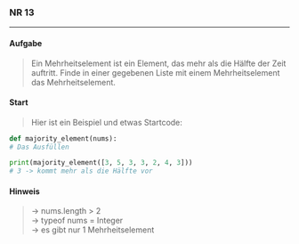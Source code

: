 ### NR 13

---

#### Aufgabe

> Ein Mehrheitselement ist ein Element, das mehr als die Hälfte der Zeit auftritt. Finde in einer gegebenen Liste mit einem Mehrheitselement das Mehrheitselement.

#### Start

> Hier ist ein Beispiel und etwas Startcode:

```py
def majority_element(nums):
# Das Ausfüllen

print(majority_element([3, 5, 3, 3, 2, 4, 3]))
# 3 -> kommt mehr als die Hälfte vor
```

#### Hinweis

> -> nums.length > 2<br>
> -> typeof nums = Integer<br>
> -> es gibt nur 1 Mehrheitselement<br>
